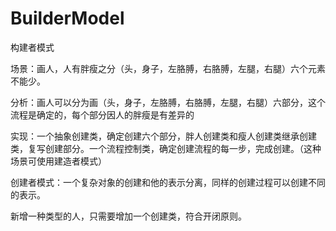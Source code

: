 # BuilderModel

构建者模式



场景：画人，人有胖瘦之分（头，身子，左胳膊，右胳膊，左腿，右腿）六个元素不能少。

 

分析：画人可以分为画（头，身子，左胳膊，右胳膊，左腿，右腿）六部分，这个流程是确定的，每个部分因人的胖瘦是有差异的

 

实现：一个抽象创建类，确定创建六个部分，胖人创建类和瘦人创建类继承创建类，复写创建部分。一个流程控制类，确定创建流程的每一步，完成创建。（这种场景可使用建造者模式）

 

创建者模式：一个复杂对象的创建和他的表示分离，同样的创建过程可以创建不同的表示。

 

新增一种类型的人，只需要增加一个创建类，符合开闭原则。